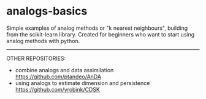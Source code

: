# analogs-basics
Simple examples of analog methods or "k nearest neighbours", building from the scikit-learn library.
Created for beginners who want to start using analog methods with python.

----------------------------------------
OTHER REPOSITORIES:
- combine analogs and data assimilation https://github.com/ptandeo/AnDA
- using analogs to estimate dimension and persistence https://github.com/yrobink/CDSK 
